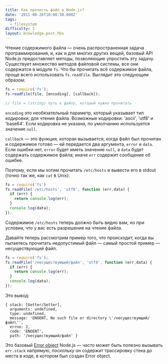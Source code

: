 ```yaml
---
title: Как прочесть файл в Node.js?
date: '2011-08-26T10:08:50.000Z'
tags:
  - filesystem
difficulty: 2
layout: knowledge-post.hbs
---
```


Чтение содержимого файла ― очень распространенная задача программирования, и, как и для многих других вещей, базовый API Node.js предоставляет методы, позволяющие упростить эту задачу. Существует множество методов файловой системы, все они содержатся в модуле `fs`. Что бы прочитать всё содержимое файла, проще всего использовать `fs.readFile`. Выглядит это следующим образом:

```javascript
fs = require('fs');
fs.readFile(file, [encoding], [callback]);

// file = (string) путь к файлу, который нужно прочитать
```

`encoding` это необязательный параметр, который указывает тип кодировки, для чтения файла. Возможные кодировки: 'ascii', 'utf8' и 'base64'. Если кодировка не указана, по умолчанию используется значение `null`.

`callback` ― это функция, которая вызывается, когда файл был прочитан и содержимое готово ― ей передается два аргумента, `error` и `data`. Если ошибки нет, `error` будет иметь значение `null`, а `data` будет содержать содержимое файла; иначе `err` содержит сообщение об ошибке.

Поэтому, если мы хотим прочитать `/etc/hosts` и вывести его в stdout (точно так же, как `cat` в Unix):

```javascript
fs = require('fs')
fs.readFile('/etc/hosts', 'utf8', function (err,data) {
  if (err) {
    return console.log(err);
  }
  console.log(data);
});
```

Содержимое `/etc/hosts` теперь должно быть видно вам, но при условии, что у вас есть разрешение на чтение файла.

Давайте теперь рассмотрим пример того, что происходит, когда вы пытаетесь прочитать недопустимый файл ― самый простой пример ― несуществующий файл.

```javascript
fs = require('fs');
fs.readFile('/несуществующий/файл', 'utf8', function (err,data) {
  if (err) {
    return console.log(err);
  }
  console.log(data);
});
```

Это вывод:

```
{ stack: [Getter/Setter],
  arguments: undefined,
  type: undefined,
  message: 'ENOENT, No such file or directory \'/несуществующий/файл\'',
  errno: 2,
  code: 'ENOENT',
  path: '/несуществующий/файл' }
```

Это базовый [Error object](/en/knowledge/errors/what-is-the-error-object/) Node.js ― часто может быть полезно вызывать `err.stack` напрямую, поскольку он содержит трассировку стека до места в коде, в котором был создан Error object.

